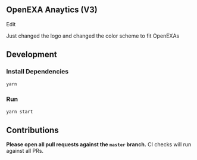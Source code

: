 ## OpenEXA Anaytics (V3)

Edit

Just changed the logo and changed the color scheme to fit OpenEXAs

## Development

### Install Dependencies

```bash
yarn
```

### Run

```bash
yarn start
```

## Contributions

**Please open all pull requests against the `master` branch.**
CI checks will run against all PRs.
